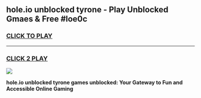 
## hole.io unblocked tyrone - Play Unblocked Gmaes & Free #loe0c
<h3>
<a href="https://news.freeplayer.one?title=hole.io_unblocked_tyrone&ref=03M">CLICK TO PLAY</a></h3>
<hr>

<h3>
<a href="https://news.freeplayer.one?title=hole.io_unblocked_tyrone&ref=03M">CLICK 2 PLAY</a>
  
</h3>

<a href="https://news.freeplayer.one?title=hole.io_unblocked_tyrone&ref=03M"><img src="https://clearcache.store/games.png"></a>


**hole.io unblocked tyrone games unblocked: Your Gateway to Fun and Accessible Online Gaming**
